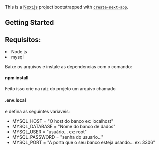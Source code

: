 This is a [Next.js](https://nextjs.org/) project bootstrapped with [`create-next-app`](https://github.com/vercel/next.js/tree/canary/packages/create-next-app).

## Getting Started
<h2>Requisitos:</h2>
<li>Node js</li> 
<li>mysql</li> 


Baixe os arquivos e instale as dependencias com o comando:
<h4>npm install</h4>

Feito isso crie na raiz do projeto um arquivo chamado <h4>.env.local</h4> e defina as seguintes variaveis:
* MYSQL_HOST = "O host do banco ex: localhost"
* MYSQL_DATABASE = "Nome do banco de dados"
* MYSQL_USER = "usuário... ex: root" 
* MYSQL_PASSWORD = "senha do usuario..."
* MYSQL_PORT = "A porta que o seu banco esteja usando... ex: 3306"
